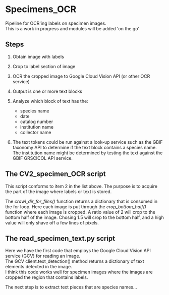 # Specimens_OCR
Pipeline for OCR'ing labels on specimen images.  
This is a work in progress and modules will be added 'on the go' 

## Steps

1. Obtain image with labels
2. Crop to label section of image
3. OCR the cropped image to Google Cloud Vision API (or other OCR service)
4. Output is one or more text blocks
5. Analyze which block of text has the:
   - species name
   - date
   - catalog number
   - institution name
   - collector name  
   
6. The text tokens could be run against a look-up service such as the GBIF taxonomy API to determine if the text block contains a species name.
    The institution name might be determined by testing the text against the GBIF GRSCICOL API service.

## The CV2_specimen_OCR script
This script conforms to item 2 in the list above. The purpose is to acquire the part of the image where labels or text is stored.  

The _crawl_dir_for_files()_ function returns a dictionary that is consumed in the for loop. Here each image is put through the _crop_bottom_half()_ function where each image is cropped. A ratio value of 2 will crop to the bottom half of the image. Chosing 1.5 will crop to the bottom half, and a high value will only shave off a few lines of pixels. 

## The read_specimen_text.py script
Here we have the first code that employs the Google Cloud Vision API service (GCV) for reading an image.  
The GCV client.text_detection() method returns a dictionary of text elements detected in the image.  
I think this code works well for specimen images where the images are cropped the region that contains labels.  

The next step is to extract text pieces that are species names...